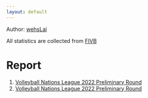 ```yaml
---
layout: default
---
```

Author: [wehsLai](https://github.com/wehsLai)

All statistics are collected from [FIVB](https://www.fivb.com/)

# Report
1. [Volleyball Nations League 2022 Preliminary Round](stats/wvnl2022_preliminary.html)
2. [Volleyball Nations League 2022 Preliminary Round](stats/mvnl2022_preliminary.html)

